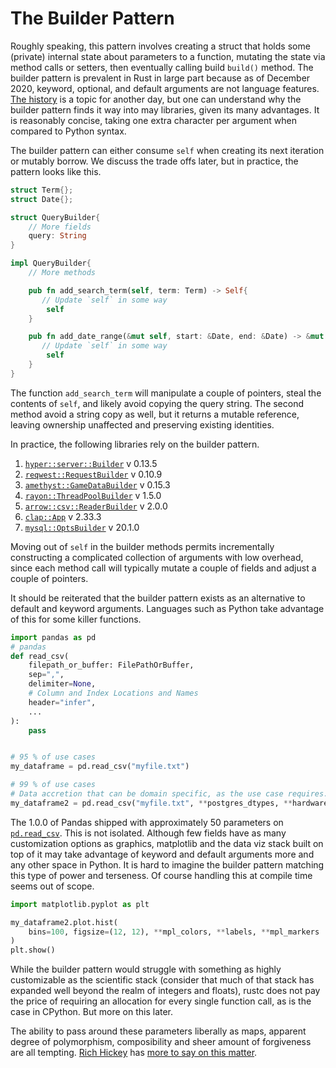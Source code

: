 # The Builder Pattern

Roughly speaking, this pattern involves creating a struct that holds some
(private) internal state about parameters to a function, mutating the state via
method calls or setters, then eventually calling build `build()` method. The
builder pattern is prevalent in Rust in large part because as of December 2020,
keyword, optional, and default arguments are not language features. [The
history](https://github.com/rust-lang/rfcs/issues/323) is a topic for another
day, but one can understand why the builder pattern finds it way into may
libraries, given its many advantages. It is reasonably concise, taking one
extra character per argument when compared to Python syntax. 

The builder pattern can either consume `self` when creating its next iteration
or mutably borrow. We discuss the trade offs later, but in practice, the pattern
looks like this.

```rust
struct Term{};
struct Date{};

struct QueryBuilder{
    // More fields
    query: String
}

impl QueryBuilder{
    // More methods

    pub fn add_search_term(self, term: Term) -> Self{
       // Update `self` in some way
        self
    }

    pub fn add_date_range(&mut self, start: &Date, end: &Date) -> &mut Self{
       // Update `self` in some way
        self
    }
}
```
The function `add_search_term` will manipulate a couple of pointers, steal the
contents of `self`, and likely avoid copying the query string. The second
method avoid a string copy as well, but it returns a mutable reference, leaving
ownership unaffected and preserving existing identities.  

In practice, the following libraries rely on the builder pattern. 

1. [`hyper::server::Builder`](https://docs.rs/hyper/0.13.9/hyper/server/struct.Builder.html) v 0.13.5
2. [`reqwest::RequestBuilder`](https://docs.rs/reqwest/0.10.9/reqwest/struct.RequestBuilder.html) v 0.10.9
3. [`amethyst::GameDataBuilder`](https://docs.amethyst.rs/stable/amethyst/struct.GameDataBuilder.html) v 0.15.3
4. [`rayon::ThreadPoolBuilder`](https://docs.rs/rayon/1.5.0/rayon/struct.ThreadPoolBuilder.html) v 1.5.0
5. [`arrow::csv::ReaderBuilder`](https://docs.rs/arrow/2.0.0/arrow/csv/reader/struct.ReaderBuilder.html) v 2.0.0
6. [`clap::App`](https://docs.rs/clap/2.33.3/clap/struct.App.html) v 2.33.3
7. [`mysql::OptsBuilder`](https://docs.rs/mysql/20.1.0/mysql/struct.OptsBuilder.html) v 20.1.0

Moving out of `self` in the builder methods permits incrementally constructing
a complicated collection of arguments with low overhead, since each method call
will typically mutate a couple of fields and adjust a couple of pointers.

It should be reiterated that the builder pattern exists as an alternative to
default and keyword arguments. Languages such as Python take advantage of this for some killer functions.

```python
import pandas as pd
# pandas
def read_csv(
    filepath_or_buffer: FilePathOrBuffer,
    sep=",",
    delimiter=None,
    # Column and Index Locations and Names
    header="infer",
    ...
):
    pass


# 95 % of use cases
my_dataframe = pd.read_csv("myfile.txt")

# 99 % of use cases
# Data accretion that can be domain specific, as the use case requires.
my_dataframe2 = pd.read_csv("myfile.txt", **postgres_dtypes, **hardware_constraints)
```

The 1.0.0 of Pandas shipped with approximately 50 parameters on
[`pd.read_csv`](https://pandas.pydata.org/pandas-docs/stable/reference/api/pandas.read_csv.html).
This is not isolated. Although few fields have as many customization options as
graphics, matplotlib and the data viz stack built on top of it may take
advantage of keyword and default arguments more and any other space in Python.
It is hard to imagine the builder pattern matching this type of power and
terseness. Of course handling this at compile time seems out of scope.

```python
import matplotlib.pyplot as plt

my_dataframe2.plot.hist(
    bins=100, figsize=(12, 12), **mpl_colors, **labels, **mpl_markers
)
plt.show()
```

While the builder pattern would struggle with something as highly customizable
as the scientific stack (consider that much of that stack has expanded well
beyond the realm of integers and floats), rustc does not pay the price of
requiring an allocation for every single function call, as is the case in
CPython. But more on this later.

The ability to pass around these parameters liberally as maps, apparent degree
of polymorphism, composibility and sheer amount of forgiveness are all tempting.
[Rich Hickey](https://clojure.org/) has [more to say on this
matter](https://www.youtube.com/watch?v=YR5WdGrpoug). 
